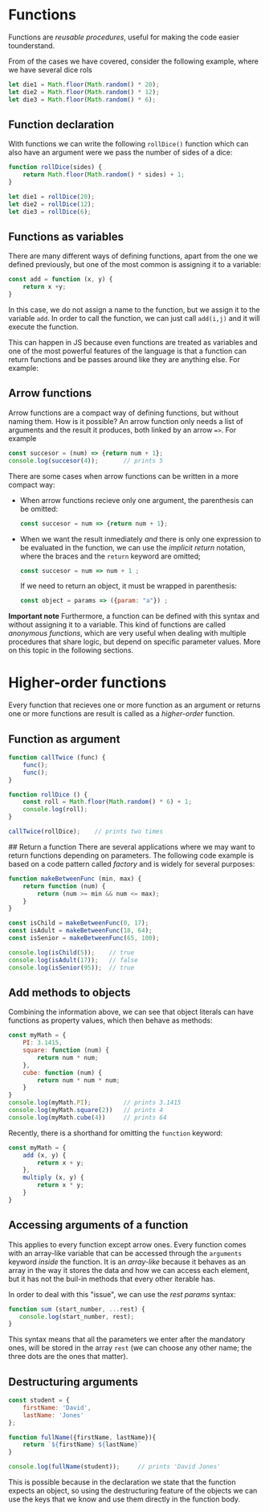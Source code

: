 # Functions

Functions are *reusable procedures*, useful for making the code easier tounderstand.

From of the cases we have covered, consider the following example, where we have several dice rols
```js
let die1 = Math.floor(Math.random() * 20);
let die2 = Math.floor(Math.random() * 12);
let die3 = Math.floor(Math.random() * 6);
```

## Function declaration
With functions we can write the following `rollDice()` function which can also have an argument were we pass the number of sides of a dice:
```js
function rollDice(sides) {
    return Math.floor(Math.random() * sides) + 1;
}

let die1 = rollDice(20); 
let die2 = rollDice(12); 
let die3 = rollDice(6);
```
## Functions as variables
There are many different ways of defining functions, apart from the one we defined previously, but one of the most common is assigning it to a variable:
```js
const add = function (x, y) {
    return x +y;
}
```
In this case, we do not assign a name to the function, but we assign it to the variable `add`. In order to call the function, we can just call `add(i,j)` and it will execute the function.

This can happen in JS because even functions are treated as variables and one of the most powerful features of the language is that a function can return functions and be passes around like they are anything else. For example:

## Arrow functions
Arrow functions are a compact way of defining functions, but without naming them. How is it possible? An arrow function only needs a list of arguments and the result it produces, both linked by an arrow `=>`. For example

```js
const succesor = (num) => {return num + 1};
console.log(succesor(4));       // prints 5
```

There are some cases when arrow functions can be written in a more compact way:
- When arrow functions recieve only one argument, the parenthesis can be omitted:
    ```js
    const succesor = num => {return num + 1};
    ````
- When we want the result inmediately *and* there is only one expression to be evaluated in the function, we can use the *implicit return* notation, where the braces and the `return` keyword are omitted;
    ```js
    const succesor = num => num + 1 ;
    ```
    If we need to return an object, it must be wrapped in parenthesis:
    ```js
    const object = params => ({param: "a"}) ;
    ```
    
**Important note**
Furthermore, a function can be defined with this syntax and without assigning it to a variable. This kind of functions are called *anonymous functions*, which are very useful when dealing with multiple procedures that share logic, but depend on specific parameter values. More on this topic in the following sections.



# Higher-order functions
Every function that recieves one or more function as an argument or returns one or more functions are result is called as a *higher-order* function.

## Function as argument
```js
function callTwice (func) {
    func();
    func();
}

function rollDice () {
    const roll = Math.floor(Math.random() * 6) + 1;
    console.log(roll);
}

callTwice(rollDice);    // prints two times
```
## Return a function
There are several applications where we may want to return functions depending on parameters. The following code example is based on a code pattern called *factory* and is widely for several purposes:
```js
function makeBetweenFunc (min, max) {
    return function (num) {
        return (num >= min && num <= max);
    }
}

const isChild = makeBetweenFunc(0, 17);
const isAdult = makeBetweenFunc(18, 64);
const isSenior = makeBetweenFunc(65, 100);

console.log(isChild(5));    // true
console.log(isAdult(17));   // false
console.log(isSenior(95));  // true
```

## Add methods to objects
Combining the information above, we can see that object literals can have functions as property values, which then behave as methods:
```js
const myMath = {
    PI: 3.1415,
    square: function (num) {
        return num * num;
    },
    cube: function (num) {
        return num * num * num;
    }
}
console.log(myMath.PI);         // prints 3.1415
console.log(myMath.square(2))   // prints 4
console.log(myMath.cube(4))     // prints 64
```

Recently, there is a shorthand for omitting the `function` keyword:
```js
const myMath = {
    add (x, y) {
        return x + y;
    },
    multiply (x, y) {
        return x * y;
    }
}
```

## Accessing arguments of a function
This applies to every function except arrow ones. Every function comes with an array-like variable that can be accessed through the `arguments` keyword *inside* the function. It is an *array-like* because it behaves as an array in the way it stores the data and how we can access each element, but it has not the buil-in methods that every other iterable has.

In order to deal with this "issue", we can use the *rest params* syntax:

```js
function sum (start_number, ...rest) {
   console.log(start_number, rest); 
}
```
This syntax means that all the parameters we enter after the mandatory ones, will be stored in the array `rest` (we can choose any other name; the three dots are the ones that matter).

## Destructuring arguments

```js
const student = {
    firstName: 'David',
    lastName: 'Jones'
};

function fullName({firstName, lastName}){
    return `${firstName} ${lastName}`
}

console.log(fullName(student));     // prints 'David Jones'
```

This is possible because in the declaration we state that the function expects an object, so using the destructuring feature of the objects we can use the keys that we know and use them directly in the function body.